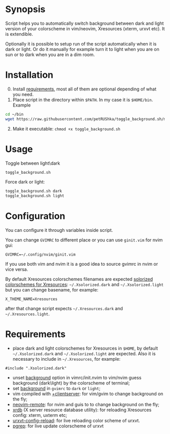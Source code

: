 # Synopsis
Script helps you to automatically switch background between dark and light version of your colorscheme in vim/neovim, Xresources (xterm, urxvt etc). It is extendible.

Optionally it is possible to setup run of the script automatically when it is dark or light. Or do it manually for example turn it to light when you are on sun or to dark when you are in a dim room.

# Installation

0. Install [requirements](#Requirements), most all of them are optional depending of what you need.
1. Place script in the directory within `$PATH`. In my case it is `$HOME/bin`. Example

```bash
cd ~/bin
wget https://raw.githubusercontent.com/petRUShka/toggle_background.sh/master/toggle_background.sh
```
2. Make it executable: `chmod +x toggle_background.sh`

# Usage

Toggle between light\dark

```bash
toggle_background.sh
```

Force dark or light:

```bash
toggle_background.sh dark
toggle_background.sh light
```

# Configuration
You can configure it through variables inside script.

You can change `GVIMRC` to different place or you can use `ginit.vim` for nvim gui:
```
GVIMRC=~/.config/nvim/ginit.vim
```

If you use both vim and nvim it is a good idea to source gvimrc in nvim or vice versa.

By default Xresources colorschemes filenames are expected [solorized colorschemes for Xresources](https://github.com/solarized/xresources): `~/.Xsolorized.dark` and `~/.Xsolorized.light` but you can change basename, for example:

```
X_THEME_NAME=Xresources
```

after that change script expects `~/.Xresources.dark` and `~/.Xresources.light`.

# Requirements
- place dark and light colorschemes for Xresources in `$HOME`, by default `~/.Xsolorized.dark` and `~/.Xsolorized.light` are expected. Also it is necessary to include in `~/.Xresources`, for example:
```
#include ".Xsolorized.dark"
```
- unset [background](https://vimhelp.org/options.txt.html#%27background%27) option in vimrc/init.nvim to vim/nvim guess background (dark\light) by the colorscheme of terminal;
- set [background](https://vimhelp.org/options.txt.html#%27background%27) in `gvimrc` to `dark` or `light`;
- vim compiled with [+clientserver](http://vimdoc.sourceforge.net/htmldoc/remote.html): for vim/gvim to change background on the fly;
- [neovim-remote](https://github.com/mhinz/neovim-remote): for nvim and guis to to change background on the fly;
- [xrdb](https://linux.die.net/man/1/xrdb) (X server resource database utility): for reloading Xresources config: xterm, uxterm etc;
- [urxvt-config-reload](https://github.com/regnarg/urxvt-config-reload): for live reloading color scheme of urxvt.
- [pgrep](https://gitlab.com/procps-ng/procps): for live update colorscheme of urxvt
